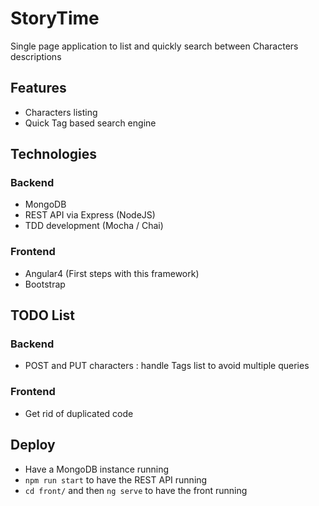 # StoryTime

Single page application to list and quickly search between Characters descriptions

## Features
* Characters listing
* Quick Tag based search engine

## Technologies
### Backend
* MongoDB
* REST API via Express (NodeJS)
* TDD development (Mocha / Chai)
### Frontend
* Angular4 (First steps with this framework)
* Bootstrap

## TODO List
### Backend
* POST and PUT characters : handle Tags list to avoid multiple queries
### Frontend
* Get rid of duplicated code

## Deploy
* Have a MongoDB instance running
* `npm run start` to have the REST API running
* `cd front/` and then `ng serve` to have the front running